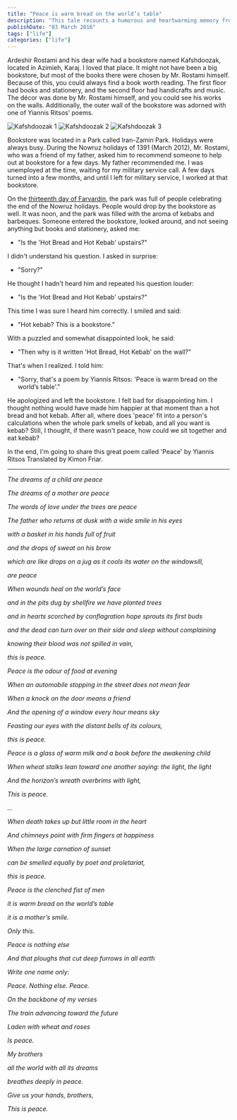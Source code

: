 ```yaml
---
title: "Peace is warm bread on the world’s table"
description: "This tale recounts a humorous and heartwarming memory from working in bookstrore, intertwined with the beautiful chaos of life, peace and kebab cravings."
publishDate: "03 March 2016"
tags: ["life"]
categories: ["life"]
---
```


Ardeshir Rostami and his dear wife had a bookstore named Kafshdoozak, located in Azimieh, Karaj. I loved that place. It might not have been a big bookstore, but most of the books there were chosen by Mr. Rostami himself. Because of this, you could always find a book worth reading. The first floor had books and stationery, and the second floor had handicrafts and music. The décor was done by Mr. Rostami himself, and you could see his works on the walls. Additionally, the outer wall of the bookstore was adorned with one of Yiannis Ritsos’ poems.

![Kafshdoozak 1](./kafshdoozak1.jpg)
![Kafshdoozak 2](./kafshdoozak2.jpg)
![Kafshdoozak 3](./kafshdoozak3.jpg)

Bookstore was located in a Park called Iran-Zamin Park. Holidays were always busy. During the Nowruz holidays of 1391 (March 2012), Mr. Rostami, who was a friend of my father, asked him to recommend someone to help out at bookstore for a few days. My father recommended me. I was unemployed at the time, waiting for my military service call. A few days turned into a few months, and until I left for military service, I worked at that bookstore.

On the [thirteenth day of Farvardin](https://en.wikipedia.org/wiki/Sizdah_Be-dar), the park was full of people celebrating the end of the Nowruz holidays. People would drop by the bookstore as well. It was noon, and the park was filled with the aroma of kebabs and barbeques. Someone entered the bookstore, looked around, and not seeing anything but books and stationery, asked me:

- "Is the 'Hot Bread and Hot Kebab' upstairs?"

I didn't understand his question. I asked in surprise:

- "Sorry?"

He thought I hadn't heard him and repeated his question louder:

- "Is the 'Hot Bread and Hot Kebab' upstairs?"

This time I was sure I heard him correctly. I smiled and said:

- "Hot kebab? This is a bookstore."

With a puzzled and somewhat disappointed look, he said:

- "Then why is it written 'Hot Bread, Hot Kebab' on the wall?"

That's when I realized. I told him:

- "Sorry, that's a poem by Yiannis Ritsos: 'Peace is warm bread on the world’s table'."

He apologized and left the bookstore. I felt bad for disappointing him. I thought nothing would have made him happier at that moment than a hot bread and hot kebab. After all, where does 'peace' fit into a person's calculations when the whole park smells of kebab, and all you want is kebab? Still, I thought, if there wasn't peace, how could we sit together and eat kebab?

In the end, I'm going to share this great poem called 'Peace' by Yiannis Ritsos Translated by Kimon Friar.

---

*The dreams of a child are peace*

*The dreams of a mother are peace*

*The words of love under the trees are peace*

*The father who returns at dusk with a wide smile in his eyes*

*with a basket in his hands full of fruit*

*and the drops of sweat on his brow*

*which are like drops on a jug as it cools its water on the windowsill,*

*are peace*

*When wounds heal on the world’s face*

*and in the pits dug by shellfire we have planted trees*

*and in hearts scorched by conflagration hope sprouts its first buds*

*and the dead can turn over on their side and sleep without complaining*

*knowing their blood was not spilled in vain,*

*this is peace.*

*Peace is the odour of food at evening*

*When an automobile stopping in the street does not mean fear*

*When a knock on the door means a friend*

*And the opening of a window every hour means sky*

*Feasting our eyes with the distant bells of its colours,*

*this is peace.*

*Peace is a glass of warm milk and a book before the awakening child*

*When wheat stalks lean toward one another saying: the light, the light*

*And the horizon’s wreath overbrims with light,*

*This is peace.*

*…*

*When death takes up but little room in the heart*

*And chimneys point with firm fingers at happiness*

*When the large carnation of sunset*

*can be smelled equally by poet and proletariat,*

*this is peace.*

*Peace is the clenched fist of men*

*it is warm bread on the world’s table*

*it is a mother’s smile.*

*Only this.*

*Peace is nothing else*

*And that ploughs that cut deep furrows in all earth*

*Write one name only:*

*Peace. Nothing else. Peace.*

*On the backbone of my verses*

*The train advancing toward the future*

*Laden with wheat and roses*

*Is peace.*

*My brothers*

*all the world with all its dreams*

*breathes deeply in peace.*

*Give us your hands, brothers,*

*This is peace.*

